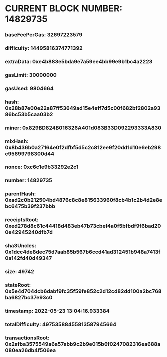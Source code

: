 # CURRENT BLOCK NUMBER: 14829735

### baseFeePerGas: 32697223579
### difficulty: 14495816374771392
### extraData: 0xe4b883e5bda9e7a59ee4bb99e9b1bc4a2223
### gasLimit: 30000000
### gasUsed: 9804664
### hash: 0x28b87e00e22a87ff53649ad15e4eff7d5c00f682bf2802a9386bc53b5caa03b2
### miner: 0x829BD824B016326A401d083B33D092293333A830
### mixHash: 0x8b436b0a27164e0f2dfbf5d5c2c812ee9f20dd1d10e6eb298c95699798300d44
### nonce: 0xc6c1e9b33292e2c1
### number: 14829735
### parentHash: 0xad2c0b212504bd4876c8c8e815633960f8cb4b1c2b4d2e8ebc6475b39f237bbb
### receiptsRoot: 0xed278d8c61c44418d483eb47b73cbef4a0f5bfbdf9f6bad200e42945240dfb7d
### sha3Uncles: 0x1dcc4de8dec75d7aab85b567b6ccd41ad312451b948a7413f0a142fd40d49347
### size: 49742
### stateRoot: 0x5e4d704dcb6dabf9fc35f59fe852c2d12cd82dd100a2bc768ba6827bc37e93c0
### timestamp: 2022-05-23 13:04:16.933384
### totalDifficulty: 49753588455813587945664
### transactionsRoot: 0x2afba3575549a6a57abb9c2b9e015b6f0247082316ea688a080ea26db4f506ea
